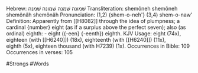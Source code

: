 Hebrew: שׁמונה שׁמנה שׁמונה שׁמנה
Transliteration: shemôneh shemôneh shemônâh shemônâh
Pronunciation: (1,2) {shem-o-neh'} (3,4) shem-o-naw'
Definition: Apparently from [[H8082]] through the idea of plumpness; a cardinal {number} eight (as if a surplus above the perfect seven); also (as ordinal) eighth: - eight ({-een} {-eenth}) eighth.
KJV Usage: eight (74x), eighteen (with [[H6240]]) (18x), eighteenth (with [[H6240]]) (11x), eighth (5x), eighteen thousand (with H7239) (1x).
Occurrences in Bible: 109
Occurrences in verses: 105

#Strongs #Words 